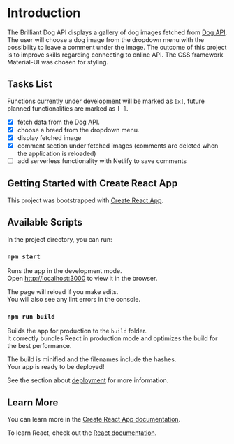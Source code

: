 # Introduction 

The Brilliant Dog API displays a gallery of dog images fetched from [Dog API](https://dog.ceo/dog-api/). The user will choose a dog image from the dropdown menu with the possibility to leave a comment under the image. The outcome of this project is to improve skills regarding connecting to online API. The CSS framework Material-UI was chosen for styling.

## Tasks List

Functions currently under development will be marked as `[x]`, future planned functionalities are marked as `[ ]`. 

- [x] fetch data from the Dog API.
- [x] choose a breed from the dropdown menu.
- [x] display fetched image
- [x] comment section under fetched images (comments are deleted when the application is reloaded)
- [ ] add serverless functionality with Netlify to save comments 
 
## Getting Started with Create React App

This project was bootstrapped with [Create React App](https://github.com/facebook/create-react-app).

## Available Scripts

In the project directory, you can run:

### `npm start`

Runs the app in the development mode.\
Open [http://localhost:3000](http://localhost:3000) to view it in the browser.

The page will reload if you make edits.\
You will also see any lint errors in the console.

### `npm run build`

Builds the app for production to the `build` folder.\
It correctly bundles React in production mode and optimizes the build for the best performance.

The build is minified and the filenames include the hashes.\
Your app is ready to be deployed!

See the section about [deployment](https://facebook.github.io/create-react-app/docs/deployment) for more information.


## Learn More

You can learn more in the [Create React App documentation](https://facebook.github.io/create-react-app/docs/getting-started).

To learn React, check out the [React documentation](https://reactjs.org/).




